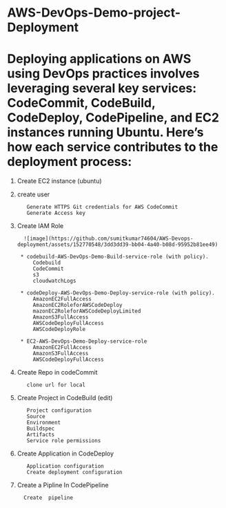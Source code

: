 # AWS-DevOps-Demo-project-Deployment
# Deploying applications on AWS using DevOps practices involves leveraging several key services: CodeCommit, CodeBuild, CodeDeploy, CodePipeline, and EC2 instances running Ubuntu. Here’s how each service contributes to the deployment process:

1. Create EC2 instance (ubuntu)
2. create user
   
          Generate HTTPS Git credentials for AWS CodeCommit
          Generate Access key

4. Create IAM Role

         ![image](https://github.com/sumitkumar74604/AWS-Devops-deployment/assets/152770548/3dd3dd39-bb04-4a40-b08d-95952b81ee49)

        * codebuild-AWS-DevOps-Demo-Build-service-role (with policy).
            Codebuild
            CodeCommit
            s3
            cloudwatchLogs
        
        * codeDeploy-AWS-DevOps-Demo-Deploy-service-role (with policy).
            AmazonEC2FullAccess
            AmazonEC2RoleforAWSCodeDeploy
            mazonEC2RoleforAWSCodeDeployLimited
            AmazonS3FullAccess
            AWSCodeDeployFullAccess
            AWSCodeDeployRole
        
        * EC2-AWS-DevOps-Demo-Deploy-service-role 
            AmazonEC2FullAccess
            AmazonS3FullAccess
            AWSCodeDeployFullAccess


5. Create Repo in codeCommit
   
          clone url for local

7. Create Project in CodeBuild  (edit)
   
          Project configuration
          Source
          Environment
          Buildspec
          Artifacts
          Service role permissions

9. Create Application in CodeDeploy
   
          Application configuration
          Create deployment configuration

11. Create a Pipline In CodePipeline
    
          Create  pipeline 
